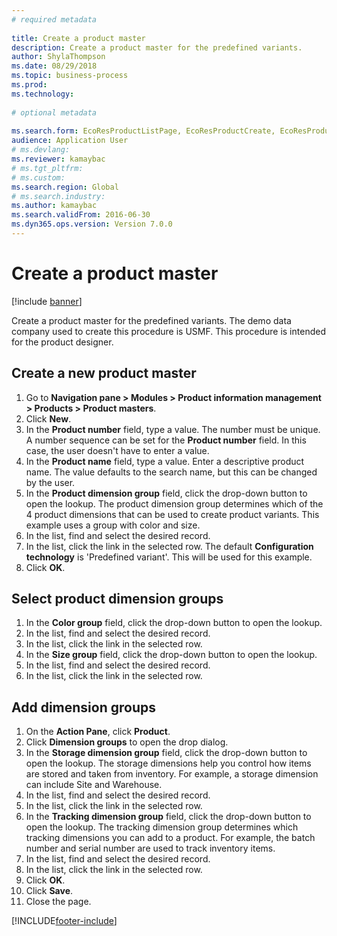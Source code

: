 ```yaml
--- 
# required metadata 
 
title: Create a product master
description: Create a product master for the predefined variants. 
author: ShylaThompson
ms.date: 08/29/2018
ms.topic: business-process 
ms.prod:  
ms.technology:  
 
# optional metadata 
 
ms.search.form: EcoResProductListPage, EcoResProductCreate, EcoResProductDetails, EcoResProductInventoryDimensionGroups   
audience: Application User 
# ms.devlang:  
ms.reviewer: kamaybac
# ms.tgt_pltfrm:  
# ms.custom:  
ms.search.region: Global
# ms.search.industry: 
ms.author: kamaybac
ms.search.validFrom: 2016-06-30 
ms.dyn365.ops.version: Version 7.0.0 
---
```

# Create a product master

[!include [banner](../../includes/banner.md)]

Create a product master for the predefined variants. The demo data company used to create this procedure is USMF. This procedure is intended for the product designer.


## Create a new product master
1. Go to **Navigation pane > Modules > Product information management > Products > Product masters**.
2. Click **New**.
3. In the **Product number** field, type a value. The number must be unique. A number sequence can be set for the **Product number** field. In this case, the user doesn't have to enter a value.
4. In the **Product name** field, type a value. Enter a descriptive product name. The value defaults to the search name, but this can be changed by the user.
5. In the **Product dimension group** field, click the drop-down button to open the lookup. The product dimension group determines which of the 4 product dimensions that can be used to create product variants. This example uses a group with color and size.
6. In the list, find and select the desired record.
7. In the list, click the link in the selected row. The default **Configuration technology** is 'Predefined variant'. This will be used for this example.
8. Click **OK**.

## Select product dimension groups
1. In the **Color group** field, click the drop-down button to open the lookup.
2. In the list, find and select the desired record.
3. In the list, click the link in the selected row.
4. In the **Size group** field, click the drop-down button to open the lookup.
5. In the list, find and select the desired record.
6. In the list, click the link in the selected row.

## Add dimension groups
1. On the **Action Pane**, click **Product**.
2. Click **Dimension groups** to open the drop dialog.
3. In the **Storage dimension group** field, click the drop-down button to open the lookup. The storage dimensions help you control how items are stored and taken from inventory. For example, a storage dimension can include Site and Warehouse.
4. In the list, find and select the desired record.
5. In the list, click the link in the selected row.
6. In the **Tracking dimension group** field, click the drop-down button to open the lookup. The tracking dimension group determines which tracking dimensions you can add to a product. For example, the batch number and serial number are used to track inventory items.
7. In the list, find and select the desired record.
8. In the list, click the link in the selected row.
9. Click **OK**.
10. Click **Save**.
11. Close the page.



[!INCLUDE[footer-include](../../../includes/footer-banner.md)]